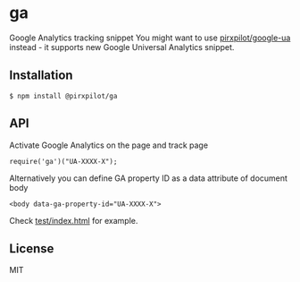 
# ga

  Google Analytics tracking snippet
  You might want to use [pirxpilot/google-ua] instead - it supports new Google Universal Analytics snippet.

## Installation

    $ npm install @pirxpilot/ga

## API

  Activate Google Analytics on the page and track page

    require('ga')("UA-XXXX-X");

  Alternatively you can define GA property ID as a data attribute of document body

  	<body data-ga-property-id="UA-XXXX-X">

  Check [test/index.html](https://github.com/pirxpilot/ga/blob/master/test/index.html) for example.

## License

  MIT

[pirxpilot/google-ua]: https://github.com/pirxpilot/google-ua
